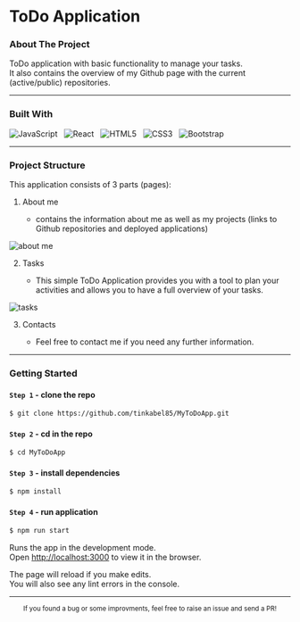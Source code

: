 # ToDo Application


### About The Project

ToDo application with basic functionality to manage your tasks. \
It also contains the overview of my Github page with the current (active/public) repositories.
___

### Built With

![JavaScript](https://img.shields.io/badge/-JavaScript-black?style=flat-square&logo=javascript) &nbsp;
![React](https://img.shields.io/badge/-React-black?style=flat-square&logo=react) &nbsp;
![HTML5](https://img.shields.io/badge/-HTML5-E34F26?style=flat-square&logo=html5&logoColor=white) &nbsp;
![CSS3](https://img.shields.io/badge/-CSS3-1572B6?style=flat-square&logo=css3) &nbsp;
![Bootstrap](https://img.shields.io/badge/Bootstrap-563D7C?style=flat-square&llogo=bootstrap&logoColor=white) &nbsp;
___ 

### Project Structure
This application consists of 3 parts (pages):

1. About me

    + contains the information about me as well as my projects (links to Github repositories and deployed applications)

![about me](https://i.ibb.co/59Z6KmH/ToDo-rep.png)

2. Tasks

   + This simple ToDo Application provides you with a tool to plan your activities and allows you to have a full overview of your tasks.

![tasks](https://i.ibb.co/FwLMGLK/ToDo.png)

3. Contacts

    + Feel free to contact me if you need any further information. 


---
###  Getting Started 

#### `Step 1` - clone the repo

```bash
$ git clone https://github.com/tinkabel85/MyToDoApp.git
```

#### `Step 2` - cd in the repo

```bash
$ cd MyToDoApp
```

#### `Step 3` - install dependencies

```bash
$ npm install
```

#### `Step 4` - run application

```bash
$ npm run start
```

Runs the app in the development mode.\
Open [http://localhost:3000](http://localhost:3000) to view it in the browser.

The page will reload if you make edits.\
You will also see any lint errors in the console.

---
<div align="center">
    <sub>If you found a bug or some improvments, feel free to raise an issue and send a PR!</sub>
</div>
